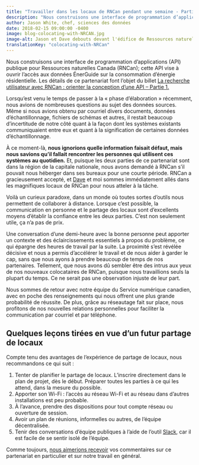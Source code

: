 ```yaml
---
title: "Travailler dans les locaux de RNCan pendant une semaine - Partie 2"
description: "Nous construisons une interface de programmation d’applications (API) publique pour Ressources naturelles Canada (RNCan); cette API vise à ouvrir l’accès aux données ÉnerGuide sur la consommation d’énergie résidentielle."
author: Jason White, chef, sciences des données
date: 2018-02-15 09:00:00 -0400
image: blog-colocating-with-NRCAN.jpg
image-alt: Jason et Dave debouts devant l'édifice de Ressources naturelles Canada
translationKey: "colocating-with-NRCan"
---
```


Nous construisons une interface de programmation d’applications (API) publique pour Ressources naturelles Canada (RNCan); cette API vise à ouvrir l’accès aux données ÉnerGuide sur la consommation d’énergie résidentielle. Les détails de ce partenariat font l’objet du billet [La recherche utilisateur avec RNCan&nbsp;: orienter la conception d’une API – Partie 1.](/2018/02/15/a-la-recherche-utilisateur-avec-rncan/)

Lorsqu’est venu le temps de passer à la «&nbsp;phase d’élaboration&nbsp;» récemment, nous avions de nombreuses questions au sujet des données sources. Même si nous avions obtenu par courriel divers documents, données d’échantillonnage, fichiers de schémas et autres, il restait beaucoup d’incertitude de notre côté quant à la façon dont les systèmes existants communiquaient entre eux et quant à la signification de certaines données d’échantillonnage.

À ce moment-là, **nous ignorions quelle information faisait défaut, mais nous savions qu’il fallait rencontrer les personnes qui utilisent ces systèmes au quotidien.** Et, puisque les deux parties de ce partenariat sont dans la région de la capitale nationale, nous avons demandé à RNCan s’il pouvait nous héberger dans ses bureaux pour une courte période. RNCan a gracieusement accepté, et [Dave](https://www.linkedin.com/in/david-buckley-0aba5783/) et moi sommes immédiatement allés dans les magnifiques locaux de RNCan pour nous atteler à la tâche.

Voilà un curieux paradoxe, dans un monde où toutes sortes d’outils nous permettent de collaborer à distance. Lorsque c’est possible, la communication en personne et le partage des locaux sont d’excellents moyens d’établir la confiance entre les deux parties. C’est non seulement utile, ça n’a pas de prix. 

Une conversation d’une demi-heure avec la bonne personne peut apporter un contexte et des éclaircissements essentiels à propos du problème, ce qui épargne des heures de travail par la suite. La proximité s’est révélée décisive et nous a permis d’accélérer le travail et de nous aider à garder le cap, sans que nous ayons à prendre beaucoup de temps de nos partenaires. Tellement, que nous avons dû sembler être des intrus aux yeux de nos nouveaux colocataires de RNCan, puisque nous travaillions seuls la plupart du temps. Ce ne serait pas une observation injuste de leur part.

Nous sommes de retour avec notre équipe du Service numérique canadien, avec en poche des renseignements qui nous offrent une plus grande probabilité de réussite. De plus, grâce au réseautage fait sur place, nous profitons de nos nouvelles relations personnelles pour faciliter la communication par courriel et par téléphone. 

## Quelques leçons tirées en vue d’un futur partage de locaux 
Compte tenu des avantages de l’expérience de partage de locaux, nous recommandons ce qui suit&nbsp;: 
1. Tenter de planifier le partage de locaux. L’inscrire directement dans le plan de projet, dès le début. Préparer toutes les parties à ce qui les attend, dans la mesure du possible.
2. Apporter son Wi-Fi&nbsp;: l’accès au réseau Wi-Fi et au réseau dans d’autres installations est peu probable. 
3. À l’avance, prendre des dispositions pour tout compte réseau ou ouverture de session.
4. Avoir un plan de réunions, informelles ou autres, de l’équipe décentralisée.
5. Tenir des conversations d’équipe publiques à l’aide de l’outil [Slack](https://slack.com), car il est facile de se sentir isolé de l’équipe. 

Comme toujours, [nous aimerions recevoir](mailto:cds-snc@tbs-sct.gc.ca) vos commentaires sur ce partenariat en particulier et sur notre travail en général. 
